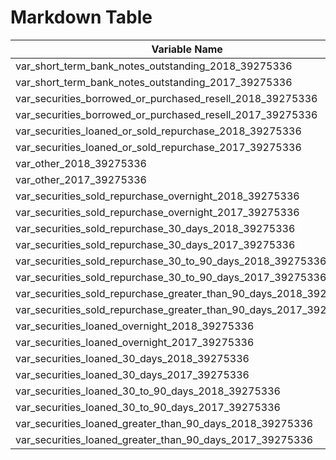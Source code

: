 
# Markdown Table

| Variable Name | Value |
| --- | --- |
| var_short_term_bank_notes_outstanding_2018_39275336 | 12.1 |
| var_short_term_bank_notes_outstanding_2017_39275336 | 14.2 |
| var_securities_borrowed_or_purchased_resell_2018_39275336 | 366.274 |
| var_securities_borrowed_or_purchased_resell_2017_39275336 | 348.472 |
| var_securities_loaned_or_sold_repurchase_2018_39275336 | 293.853 |
| var_securities_loaned_or_sold_repurchase_2017_39275336 | 312.582 |
| var_other_2018_39275336 | 19.906 |
| var_other_2017_39275336 | 22.711 |
| var_securities_sold_repurchase_overnight_2018_39275336 | 139.017 |
| var_securities_sold_repurchase_overnight_2017_39275336 | 125.956 |
| var_securities_sold_repurchase_30_days_2018_39275336 | 81.917 |
| var_securities_sold_repurchase_30_days_2017_39275336 | 79.913 |
| var_securities_sold_repurchase_30_to_90_days_2018_39275336 | 34.204 |
| var_securities_sold_repurchase_30_to_90_days_2017_39275336 | 46.091 |
| var_securities_sold_repurchase_greater_than_90_days_2018_39275336 | 21.476 |
| var_securities_sold_repurchase_greater_than_90_days_2017_39275336 | 38.935 |
| var_securities_loaned_overnight_2018_39275336 | 7.753 |
| var_securities_loaned_overnight_2017_39275336 | 9.853 |
| var_securities_loaned_30_days_2018_39275336 | 4.197 |
| var_securities_loaned_30_days_2017_39275336 | 5.658 |
| var_securities_loaned_30_to_90_days_2018_39275336 | 1.783 |
| var_securities_loaned_30_to_90_days_2017_39275336 | 2.043 |
| var_securities_loaned_greater_than_90_days_2018_39275336 | 3.506 |
| var_securities_loaned_greater_than_90_days_2017_39275336 | 4.133 |

